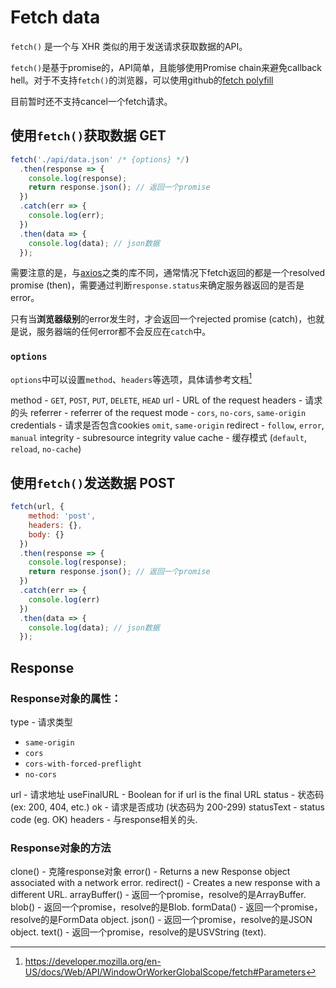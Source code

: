 # Fetch data
`fetch()` 是一个与 XHR 类似的用于发送请求获取数据的API。

`fetch()`是基于promise的，API简单，且能够使用Promise chain来避免callback hell。对于不支持`fetch()`的浏览器，可以使用github的[fetch polyfill](https://github.com/github/fetch)

目前暂时还不支持cancel一个fetch请求。

## 使用`fetch()`获取数据 GET
```javascript
fetch('./api/data.json' /* {options} */)
  .then(response => {
    console.log(response);
    return response.json(); // 返回一个promise
  })
  .catch(err => {
    console.log(err);
  })
  .then(data => {
  	console.log(data); // json数据
  });
```

需要注意的是，与[axios](https://github.com/axios/axios)之类的库不同，通常情况下fetch返回的都是一个resolved promise (then)，需要通过判断`response.status`来确定服务器返回的是否是error。

只有当**浏览器级别**的error发生时，才会返回一个rejected promise (catch)，也就是说，服务器端的任何error都不会反应在`catch`中。

### `options`
`options`中可以设置`method`、`headers`等选项，具体请参考文档[^1]

method - `GET`, `POST`, `PUT`, `DELETE`, `HEAD`
url - URL of the request
headers - 请求的头
referrer - referrer of the request
mode - `cors`, `no-cors`, `same-origin`
credentials - 请求是否包含cookies `omit`, `same-origin`
redirect - `follow`, `error`, `manual`
integrity - subresource integrity value
cache - 缓存模式 (`default`, `reload`, `no-cache`)

 

## 使用`fetch()`发送数据 POST

```javascript
fetch(url, {
	method: 'post',
	headers: {},
	body: {}
  })
  .then(response => {
    console.log(response);
    return response.json(); // 返回一个promise
  })
  .catch(err => {
    console.log(err)
  })
  .then(data => {
  	console.log(data); // json数据
  });
```

## Response
### Response对象的属性：
type - 请求类型
- `same-origin`
- `cors`
- `cors-with-forced-preflight`
- `no-cors`

url - 请求地址
useFinalURL - Boolean for if url is the final URL
status - 状态码 (ex: 200, 404, etc.)
ok - 请求是否成功 (状态码为 200-299)
statusText - status code (eg. OK)
headers - 与response相关的头.

### Response对象的方法
clone() - 克隆response对象
error() - Returns a new Response object associated with a network error.
redirect() - Creates a new response with a different URL.
arrayBuffer() - 返回一个promise，resolve的是ArrayBuffer.
blob() - 返回一个promise，resolve的是Blob.
formData() - 返回一个promise，resolve的是FormData object.
json() - 返回一个promise，resolve的是JSON object.
text() - 返回一个promise，resolve的是USVString (text).

[^1]: https://developer.mozilla.org/en-US/docs/Web/API/WindowOrWorkerGlobalScope/fetch#Parameters


